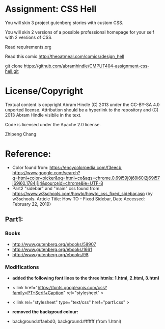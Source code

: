 Assignment: CSS Hell
====================

You will skin 3 project gutenberg stories with custom CSS.

You will skin 2 versions of a possible professional homepage for your
self with 2 versions of CSS.

Read requirements.org

Read this comic http://theoatmeal.com/comics/design_hell

git clone https://github.com/abramhindle/CMPUT404-assignment-css-hell.git

License/Copyright
=================

Textual content is copyright Abram Hindle (C) 2013 under the CC-BY-SA
4.0 unported license. Attribution should be a hyperlink to the
repository and (C) 2013 Abram Hindle visibile in the text.

Code is licensed under the Apache 2.0 license.

Zhipeng Chang

# Reference:
* Color found from: https://encycolorpedia.com/f3eecb, https://www.google.com/search?q=html+color+picker&oq=html+co&aqs=chrome.0.69i59j0j69i60l2j69i57j69i60.1784j1j4&sourceid=chrome&ie=UTF-8
* Part2 "sidebar" and "main" css found from: https://www.w3schools.com/howto/howto_css_fixed_sidebar.asp (by w3schools. Article Title: How TO - Fixed Sidebar, Date Accessed: February 22, 2019)

## Part1:
### Books
* http://www.gutenberg.org/ebooks/58907
* http://www.gutenberg.org/ebooks/1661
* http://www.gutenberg.org/ebooks/98

### Modifications
* **added the following font lines to the three htmls: 1.html, 2.html, 3.html**
* < link href="https://fonts.googleapis.com/css?family=PT+Serif+Caption" rel="stylesheet" >
* < link rel="stylesheet" type="text/css" href="part1.css" >

* **removed the backgroud colour:**
* background:#faebd0; background:#ffffff (from 1.html)
